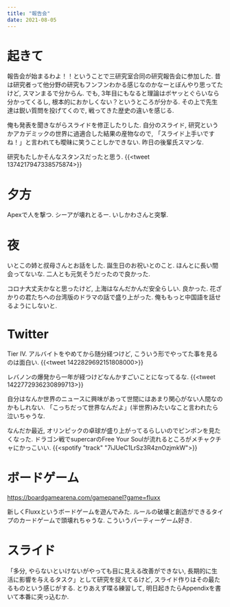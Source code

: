 ```yaml
---
title: "報告会"
date: 2021-08-05
---
```


# 起きて
報告会が始まるわよ！！ということで三研究室合同の研究報告会に参加した. 昔は研究者って他分野の研究もフンフンわかる感じなのかなーとぼんやり思ってたけど, スマンまるで分からん.
でも, 3年目にもなると理論はボヤッとぐらいなら分かってくるし, 根本的におかしくない？というところが分かる. その上で先生達は鋭い質問を投げてくので, 戦ってきた歴史の違いを感じる.

俺も発表を聞きながらスライドを修正したりした. 自分のスライド, 研究というかアカデミックの世界に過適合した結果の産物なので, 「スライド上手いですね！」と言われても曖昧に笑うことしかできない. 昨日の後輩氏スマンな.

研究もたしかそんなスタンスだったと思う.
{{<tweet 1374217947338575874>}}
# 夕方
Apexで人を撃つ. シーアが壊れとるー. いしかわさんと突撃.

# 夜
いとこの姉と叔母さんとお話をした. 誕生日のお祝いとのこと. ほんとに長い間会ってないな. 二人とも元気そうだったので良かった.

コロナ大丈夫かなと思ったけど, 上海はなんだかんだ安全らしい. 良かった. 花ざかりの君たちへの台湾版のドラマの話で盛り上がった. 俺ももっと中国語を話せるようにしないと.

# Twitter
Tier IV. アルバイトをやめてから随分経つけど, こういう形でやってた事を見るのは面白い.
{{<tweet 1422829692151808000>}}

レバノンの爆発から一年が経つけどなんかすごいことになってるな.
{{<tweet 1422772936230899713>}}

自分はなんか世界のニュースに興味があって世間にはあまり関心がない人間なのかもしれない. 「こっちだって世界なんだよ」(半世界)みたいなこと言われたら泣いちゃうな.

なんだか最近, オリンピックの卓球が盛り上がってるらしいのでピンポンを見たくなった. ドラゴン戦でsupercarのFree Your Soulが流れるところがメチャクチャにかっこいい.
{{<spotify "track" "7iJUeC1LrSz3R4znOzjmkW">}}

# ボードゲーム
https://boardgamearena.com/gamepanel?game=fluxx

新しくFluxxというボードゲームを遊んでみた. ルールの破壊と創造ができるタイプのカードゲームで頭壊れちゃうな. こういうパーティーゲーム好き.
# スライド
「多分, やらないといけないがやっても目に見える改善ができない, 長期的に生活に影響を与えるタスク」として研究を捉えてるけど, スライド作りはその最たるものという感じがする. とりあえず喋る練習して, 明日起きたらAppendixを書いて本番に突っ込むか.